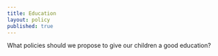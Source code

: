 ```yaml
---
title: Education
layout: policy
published: true
---
```


What policies should we propose to give our children a good education?